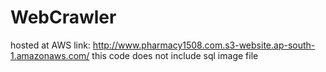 # WebCrawler
hosted at AWS
link: http://www.pharmacy1508.com.s3-website.ap-south-1.amazonaws.com/
this code does not include sql image file
